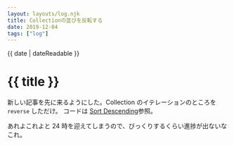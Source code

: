 ```yaml
---
layout: layouts/log.njk
title: Collectionの並びを反転する
date: 2019-12-04
tags: ["log"]
---
```


<time datetime="{{ date | dateIso }}">{{ date | dateReadable }}</time>

# {{ title }}

新しい記事を先に来るようにした。Collection のイテレーションのところを`reverse` しただけ。
コードは [Sort Descending](https://www.11ty.io/docs/collections/#sort-descending)参照。

あれよこれよと 24 時を迎えてしまうので、びっくりするくらい進捗が出ないなこれ。
